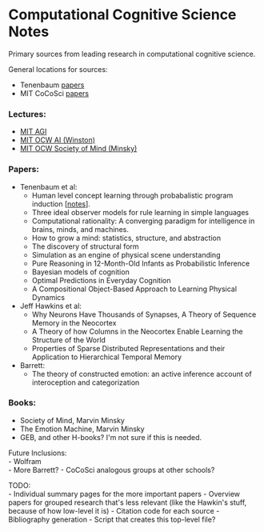# Computational Cognitive Science Notes

Primary sources from leading research in computational cognitive science.

General locations for sources:   

- Tenenbaum [papers](http://web.mit.edu/cocosci/josh.html)
- MIT CoCoSci [papers](http://cocosci.mit.edu/publications)

### Lectures:

- [MIT AGI](https://agi.mit.edu/)
- [MIT OCW AI (Winston)](https://ocw.mit.edu/courses/electrical-engineering-and-computer-science/6-034-artificial-intelligence-fall-2010/)
- [MIT OCW Society of Mind (Minsky)](https://ocw.mit.edu/courses/electrical-engineering-and-computer-science/6-868j-the-society-of-mind-fall-2011/)

### Papers:

- Tenenbaum et al:  
    - Human level concept learning through probabalistic program induction \[[notes](notes/human_level_concept_learning.md)\].
    - Three ideal observer models for rule learning in simple languages  
    - Computational rationality: A converging paradigm for intelligence in brains, minds, and machines.  
    - How to grow a mind: statistics, structure, and abstraction  
    - The discovery of structural form  
    - Simulation as an engine of physical scene understanding  
    - Pure Reasoning in 12-Month-Old Infants as Probabilistic Inference  
    - Bayesian models of cognition  
    - Optimal Predictions in Everyday Cognition  
    - A Compositional Object-Based Approach to Learning Physical Dynamics  
- Jeff Hawkins et al:
    - Why Neurons Have Thousands of Synapses, A Theory of Sequence Memory in the Neocortex
    - A Theory of how Columns in the Neocortex Enable Learning the Structure of the World
    - Properties of Sparse Distributed Representations and their Application to Hierarchical Temporal Memory
- Barrett:
    - The theory of constructed emotion: an active inference account of interoception and categorization  

### Books:
 - Society of Mind, Marvin Minsky 
 - The Emotion Machine, Marvin Minsky
 - GEB, and other H-books? I'm not sure if this is needed.  

Future Inclusions:  
    - Wolfram  
    - More Barrett?
    - CoCoSci analogous groups at other schools?

TODO:  
    - Individual summary pages for the more important papers
    - Overview papers for grouped research that's less relevant (like the Hawkin's stuff, because of how low-level it is)
    - Citation code for each source
    - Bibliography generation
    - Script that creates this top-level file?
